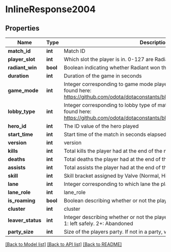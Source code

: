 # InlineResponse2004

## Properties
Name | Type | Description | Notes
------------ | ------------- | ------------- | -------------
**match_id** | **int** | Match ID | [optional] 
**player_slot** | **int** | Which slot the player is in. 0-127 are Radiant, 128-255 are Dire | [optional] 
**radiant_win** | **bool** | Boolean indicating whether Radiant won the match | [optional] 
**duration** | **int** | Duration of the game in seconds | [optional] 
**game_mode** | **int** | Integer corresponding to game mode played. List of constants can be found here: https://github.com/odota/dotaconstants/blob/master/json/game_mode.json | [optional] 
**lobby_type** | **int** | Integer corresponding to lobby type of match. List of constants can be found here: https://github.com/odota/dotaconstants/blob/master/json/lobby_type.json | [optional] 
**hero_id** | **int** | The ID value of the hero played | [optional] 
**start_time** | **int** | Start time of the match in seconds elapsed since 1970 | [optional] 
**version** | **int** | version | [optional] 
**kills** | **int** | Total kills the player had at the end of the match | [optional] 
**deaths** | **int** | Total deaths the player had at the end of the match | [optional] 
**assists** | **int** | Total assists the player had at the end of the match | [optional] 
**skill** | **int** | Skill bracket assigned by Valve (Normal, High, Very High) | [optional] 
**lane** | **int** | Integer corresponding to which lane the player laned in for the match | [optional] 
**lane_role** | **int** | lane_role | [optional] 
**is_roaming** | **bool** | Boolean describing whether or not the player roamed | [optional] 
**cluster** | **int** | cluster | [optional] 
**leaver_status** | **int** | Integer describing whether or not the player left the game. 0: didn&#39;t leave. 1: left safely. 2+: Abandoned | [optional] 
**party_size** | **int** | Size of the players party. If not in a party, will return 1. | [optional] 

[[Back to Model list]](../README.md#documentation-for-models) [[Back to API list]](../README.md#documentation-for-api-endpoints) [[Back to README]](../README.md)


